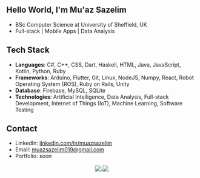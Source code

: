 ## Hello World, I'm Mu'az Sazelim

- BSc Computer Science at University of Sheffield, UK  
- Full-stack | Mobile Apps | Data Analysis

## Tech Stack
- **Languages**: C#, C++, CSS, Dart, Haskell, HTML, Java, JavaScript, Kotlin, Python, Ruby  
- **Frameworks**: Arduino, Flutter, Git, Linux, NodeJS, Numpy, React, Robot Operating System (ROS), Ruby on Rails, Unity  
- **Database**: Firebase, MySQL, SQLite
- **Technologies**: Artificial Intelligence, Data Analysis, Full-stack Development, Internet of Things (IoT), Machine Learning, Software Testing

## Contact
- LinkedIn: [linkedin.com/in/muazsazelim](https://linkedin.com/in/muazsazelim)  
- Email: muazsazelim019@gmail.com  
- Portfolio: *soon*

<div align="center"> 
  <a href="">
    <img align="center" src="https://github-readme-stats-sigma-five.vercel.app/api?username=muazsazelim&show_icons=true&include_all_commits=true&count_private=true&theme=react&line_height=40" />
  </a>
  <a href="">
    <img align="center" src="https://github-readme-stats.vercel.app/api/top-langs/?username=muazsazelim&theme=react&line_height=40&hide=css"/>
  </a>
</div>


<!--
**muazsazelim/muazsazelim** is a ✨ _special_ ✨ repository because its `README.md` (this file) appears on your GitHub profile.

Here are some ideas to get you started:

- 🔭 I’m currently working on ...
- 🌱 I’m currently learning ...
- 👯 I’m looking to collaborate on ...
- 🤔 I’m looking for help with ...
- 💬 Ask me about ...
- 📫 How to reach me: ...
- 😄 Pronouns: ...
- ⚡ Fun fact: ...
-->
